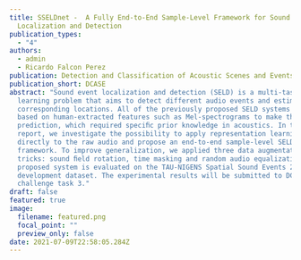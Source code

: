 ```yaml
---
title: SSELDnet -  A Fully End-to-End Sample-Level Framework for Sound Event
  Localization and Detection
publication_types:
  - "4"
authors:
  - admin
  - Ricardo Falcon Perez
publication: Detection and Classification of Acoustic Scenes and Events
publication_short: DCASE
abstract: "Sound event localization and detection (SELD) is a multi-task
  learning problem that aims to detect different audio events and estimate their
  corresponding locations. All of the previously proposed SELD systems were
  based on human-extracted features such as Mel-spectrograms to make the
  prediction, which required speciﬁc prior knowledge in acoustics. In this
  report, we investigate the possibility to apply representation learning
  directly to the raw audio and propose an end-to-end sample-level SELD
  framework. To improve generalization, we applied three data augmentation
  tricks: sound ﬁeld rotation, time masking and random audio equalization. The
  proposed system is evaluated on the TAU-NIGENS Spatial Sound Events 2021
  development dataset. The experimental results will be submitted to DCASE 2021
  challenge task 3."
draft: false
featured: true
image:
  filename: featured.png
  focal_point: ""
  preview_only: false
date: 2021-07-09T22:58:05.284Z
---
```

